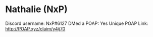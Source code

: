 # Nathalie (NxP)

Discord username: NxP#6127
DMed a POAP: Yes
Unique POAP Link: http://POAP.xyz/claim/y4ij70